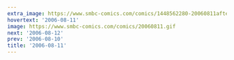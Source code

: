 ```yaml
---
extra_image: https://www.smbc-comics.com/comics/1448562280-20060811after.png
hovertext: '2006-08-11'
image: https://www.smbc-comics.com/comics/20060811.gif
next: '2006-08-12'
prev: '2006-08-10'
title: '2006-08-11'
---
```

